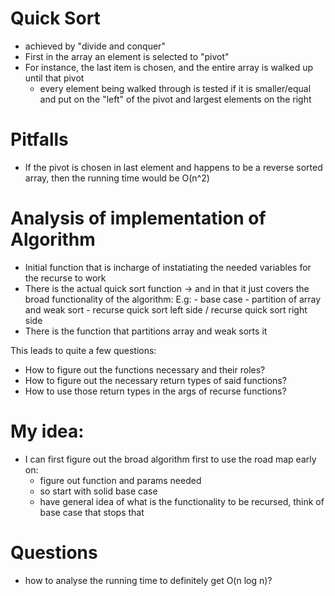 # Quick Sort
- achieved by "divide and conquer"
- First in the array an element is selected to "pivot"
- For instance, the last item is chosen, and the entire array is walked up until that pivot
    - every element being walked through is tested if it is smaller/equal and put on the "left" of the pivot and largest elements on the right


# Pitfalls
- If the pivot is chosen in last element and happens to be a reverse sorted array, then the running time would be O(n^2)

# Analysis of implementation of Algorithm
- Initial function that is incharge of instatiating the needed variables for the recurse to work
- There is the actual quick sort function -> and in that it just covers the broad functionality of the algorithm:
    E.g: 
        - base case
        - partition of array and weak sort
        - recurse quick sort left side / recurse quick sort right side
- There is the function that partitions array and weak sorts it

This leads to quite a few questions:
- How to figure out the functions necessary and their roles?
- How to figure out the necessary return types of said functions?
- How to use those return types in the args of recurse functions?

# My idea:
- I can first figure out the broad algorithm first to use the road map early on:
    - figure out function and params needed
    - so start with solid base case
    - have general idea of what is the functionality to be recursed, think of base case that stops that

# Questions
- how to analyse the running time to definitely get O(n log n)?
